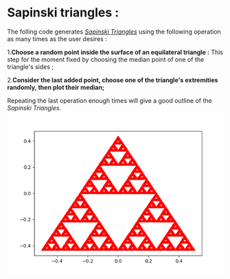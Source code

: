 # Sapinski triangles : 
The folling code generates [_Sapinski Triangles_](https://en.wikipedia.org/wiki/Sierpiński_triangle "Sapinski Triangles") using the following operation as many times as the user desires : 

1.**Choose a random point inside the surface of an equilateral triangle :**
This step for the moment fixed by choosing the median point of one of the triangle's sides ;

2.**Consider the last added point,  choose one of the triangle's extremities randomly, then plot their median;**

Repeating the last operation enough times will give a good outline of the _Sapinski Triangles_.
![Sapinski Triangles](myplot.jpeg)

